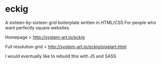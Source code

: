 eckig
=====

A sixteen-by-sixteen grid boilerplate written in HTML/CSS
For people who want perfectly square websites.

Homepage > http://system-art.io/eckig

Full resolution grid > http://system-art.io/eckig/pixelart.html

I would eventually like to rebuild this with JS and SASS
